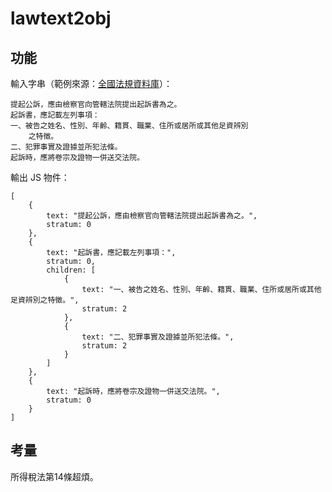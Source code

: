 # lawtext2obj

## 功能

輸入字串（範例來源：[全國法規資料庫](https://law.moj.gov.tw/LawClass/LawSingle.aspx?Pcode=C0010001&FLNO=264)）：
```
提起公訴，應由檢察官向管轄法院提出起訴書為之。
起訴書，應記載左列事項：
一、被告之姓名、性別、年齡、籍貫、職業、住所或居所或其他足資辨別
    之特徵。
二、犯罪事實及證據並所犯法條。
起訴時，應將卷宗及證物一併送交法院。
```

輸出 JS 物件：
```
[
    {
        text: "提起公訴，應由檢察官向管轄法院提出起訴書為之。",
        stratum: 0
    },
    {
        text: "起訴書，應記載左列事項：",
        stratum: 0,
        children: [
            {
                text: "一、被告之姓名、性別、年齡、籍貫、職業、住所或居所或其他足資辨別之特徵。",
                stratum: 2
            },
            {
                text: "二、犯罪事實及證據並所犯法條。",
                stratum: 2
            }
        ]
    },
    {
        text: "起訴時，應將卷宗及證物一併送交法院。",
        stratum: 0
    }
]
```

## 考量

所得稅法第14條超煩。
